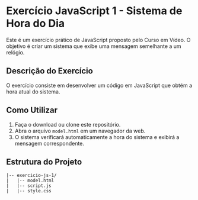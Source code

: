 # Exercício JavaScript 1 - Sistema de Hora do Dia

Este é um exercício prático de JavaScript proposto pelo Curso em Vídeo. O objetivo é criar um sistema que exibe uma mensagem semelhante a um relógio.

## Descrição do Exercício

O exercício consiste em desenvolver um código em JavaScript que obtém a hora atual do sistema.
   
## Como Utilizar

1. Faça o download ou clone este repositório.
2. Abra o arquivo `model.html` em um navegador da web.
3. O sistema verificará automaticamente a hora do sistema e exibirá a mensagem correspondente.

## Estrutura do Projeto

```plaintext
|-- exercicio-js-1/
|   |-- model.html
|   |-- script.js
|   |-- style.css
